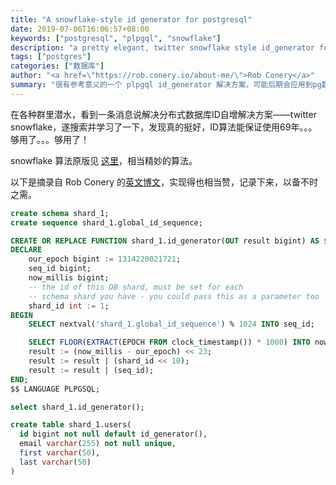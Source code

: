 ```yaml
---
title: "A snowflake-style id generator for postgresql"
date: 2019-07-06T16:06:57+08:00
keywords: ["postgresql", "plpgql", "snowflake"]
description: "a pretty elegant, twitter snowflake style id_generator for postgresql"
tags: ["postgres"]
categories: ["数据库"]
author: "<a href=\"https://rob.conery.io/about-me/\">Rob Conery</a>"
summary: "很有参考意义的一个 plpgql id_generator 解决方案，可能后期会应用到pg数据库上。"
---
```


在各种群里潜水，看到一条消息说解决分布式数据库ID自增解决方案——twitter snowflake，遂搜索并学习了一下，发现真的挺好，ID算法能保证使用69年。。。够用了。。。够用了！

snowflake 算法原版见 [这里](https://github.com/twitter-archive/snowflake/blob/snowflake-2010/src/main/scala/com/twitter/service/snowflake/IdWorker.scala)，相当精妙的算法。

以下是摘录自 Rob Conery 的[英文博文](https://rob.conery.io/2014/05/28/a-better-id-generator-for-postgresql/)，实现得也相当赞，记录下来，以备不时之需。

```sql
create schema shard_1;
create sequence shard_1.global_id_sequence;

CREATE OR REPLACE FUNCTION shard_1.id_generator(OUT result bigint) AS $$
DECLARE
    our_epoch bigint := 1314220021721;
    seq_id bigint;
    now_millis bigint;
    -- the id of this DB shard, must be set for each
    -- schema shard you have - you could pass this as a parameter too
    shard_id int := 1;
BEGIN
    SELECT nextval('shard_1.global_id_sequence') % 1024 INTO seq_id;

    SELECT FLOOR(EXTRACT(EPOCH FROM clock_timestamp()) * 1000) INTO now_millis;
    result := (now_millis - our_epoch) << 23;
    result := result | (shard_id << 10);
    result := result | (seq_id);
END;
$$ LANGUAGE PLPGSQL;

select shard_1.id_generator();
```

```sql
create table shard_1.users(
  id bigint not null default id_generator(),
  email varchar(255) not null unique,
  first varchar(50),
  last varchar(50)
)
```
